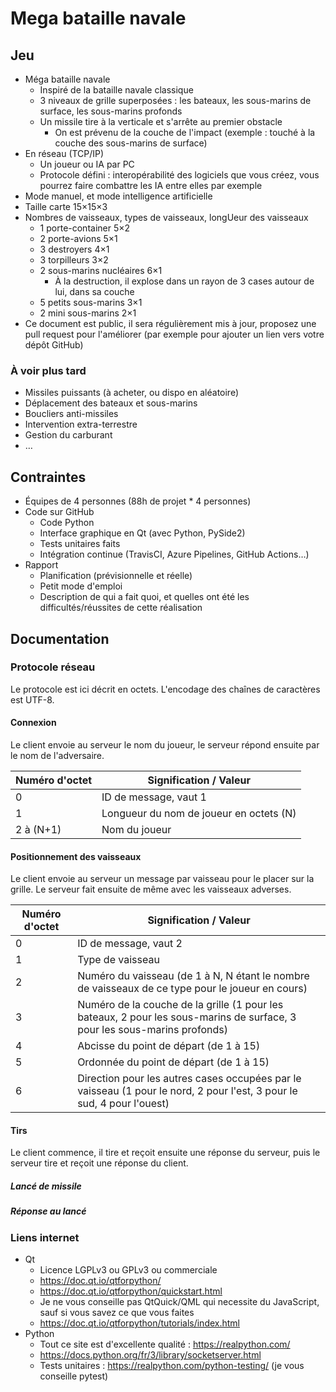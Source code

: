 # Mega bataille navale

## Jeu

* Méga bataille navale
  * Inspiré de la bataille navale classique
  * 3 niveaux de grille superposées : les bateaux, les sous-marins de surface, les sous-marins profonds
  * Un missile tire à la verticale et s'arrête au premier obstacle
    * On est prévenu de la couche de l'impact (exemple : touché à la couche des sous-marins de surface)
* En réseau (TCP/IP)
  * Un joueur ou IA par PC
  * Protocole défini : interopérabilité des logiciels que vous créez, vous pourrez faire combattre les IA entre elles par exemple
* Mode manuel, et mode intelligence artificielle
* Taille carte 15×15×3
* Nombres de vaisseaux, types de vaisseaux, longUeur des vaisseaux
  * 1 porte-container 5×2
  * 2 porte-avions 5×1
  * 3 destroyers 4×1
  * 3 torpilleurs 3×2
  * 2 sous-marins nucléaires 6×1
    * À la destruction, il explose dans un rayon de 3 cases autour de lui, dans sa couche
  * 5 petits sous-marins 3×1
  * 2 mini sous-marins 2×1
* Ce document est public, il sera régulièrement mis à jour, proposez une pull request pour l'améliorer (par exemple pour ajouter un lien vers votre dépôt GitHub)

### À voir plus tard

* Missiles puissants (à acheter, ou dispo en aléatoire)
* Déplacement des bateaux et sous-marins
* Boucliers anti-missiles
* Intervention extra-terrestre
* Gestion du carburant
* …

## Contraintes

* Équipes de 4 personnes (88h de projet * 4 personnes)
* Code sur GitHub
  * Code Python
  * Interface graphique en Qt (avec Python, PySide2)
  * Tests unitaires faits
  * Intégration continue (TravisCI, Azure Pipelines, GitHub Actions…)
* Rapport
  * Planification (prévisionnelle et réelle)
  * Petit mode d'emploi
  * Description de qui a fait quoi, et quelles ont été les difficultés/réussites de cette réalisation

## Documentation

### Protocole réseau

Le protocole est ici décrit en octets. L'encodage des chaînes de caractères est UTF-8.

#### Connexion

Le client envoie au serveur le nom du joueur, le serveur répond ensuite par le nom de l'adversaire.

| Numéro d'octet | Signification / Valeur                  |
| -------------- | --------------------------------------- |
| 0              | ID de message, vaut 1                   |
| 1              | Longueur du nom de joueur en octets (N) |
| 2 à (N+1)      | Nom du joueur                           |

#### Positionnement des vaisseaux

Le client envoie au serveur un message par vaisseau pour le placer sur la grille. Le serveur fait ensuite de même avec les vaisseaux adverses. 

| Numéro d'octet | Signification / Valeur                                                                                                    |
| -------------- | ------------------------------------------------------------------------------------------------------------------------- |
| 0              | ID de message, vaut 2                                                                                                     |
| 1              | Type de vaisseau                                                                                                          |
| 2              | Numéro du vaisseau (de 1 à N, N étant le nombre de vaisseaux de ce type pour le joueur en cours)                          |
| 3              | Numéro de la couche de la grille (1 pour les bateaux, 2 pour les sous-marins de surface, 3 pour les sous-marins profonds) |
| 4              | Abcisse du point de départ (de 1 à 15)                                                                                    |
| 5              | Ordonnée du point de départ (de 1 à 15)                                                                                   |
| 6              | Direction pour les autres cases occupées par le vaisseau (1 pour le nord, 2 pour l'est, 3 pour le sud, 4 pour l'ouest)    |

#### Tirs

Le client commence, il tire et reçoit ensuite une réponse du serveur, puis le serveur tire et reçoit une réponse du client.

##### Lancé de missile

##### Réponse au lancé


### Liens internet

* Qt
  * Licence LGPLv3 ou GPLv3 ou commerciale
  * https://doc.qt.io/qtforpython/
  * https://doc.qt.io/qtforpython/quickstart.html
  * Je ne vous conseille pas QtQuick/QML qui necessite du JavaScript, sauf si vous savez ce que vous faites
  * https://doc.qt.io/qtforpython/tutorials/index.html
* Python
  * Tout ce site est d'excellente qualité : https://realpython.com/
  * https://docs.python.org/fr/3/library/socketserver.html
  * Tests unitaires : https://realpython.com/python-testing/ (je vous conseille pytest)